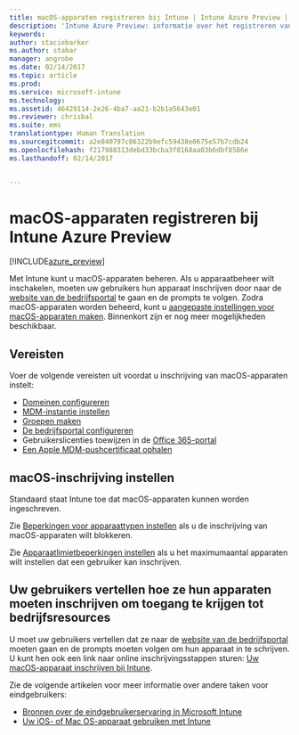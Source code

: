 ```yaml
---
title: macOS-apparaten registreren bij Intune | Intune Azure Preview | Microsoft Docs
description: 'Intune Azure Preview: informatie over het registreren van macOS-apparaten bij Intune Azure Preview.'
keywords: 
author: staciebarker
ms.author: stabar
manager: angrobe
ms.date: 02/14/2017
ms.topic: article
ms.prod: 
ms.service: microsoft-intune
ms.technology: 
ms.assetid: 46429114-2e26-4ba7-aa21-b2b1a5643e01
ms.reviewer: chrisbal
ms.suite: ems
translationtype: Human Translation
ms.sourcegitcommit: a2e840797c06322b9efc59438e0675e57b7cdb24
ms.openlocfilehash: f217988313debd33bcba3f8168aa03b6dbf8586e
ms.lasthandoff: 02/14/2017


---
```


# <a name="enroll-macos-devices-in-intune-azure-preview"></a>macOS-apparaten registreren bij Intune Azure Preview

[!INCLUDE[azure_preview](../includes/azure_preview.md)]

Met Intune kunt u macOS-apparaten beheren. Als u apparaatbeheer wilt inschakelen, moeten uw gebruikers hun apparaat inschrijven door naar de [website van de bedrijfsportal](http://portal.manage.microsoft.com) te gaan en de prompts te volgen. Zodra macOS-apparaten worden beheerd, kunt u [aangepaste instellingen voor macOS-apparaten maken](https://docs.microsoft.com/intune-azure/configure-devices/custom-for-macos). Binnenkort zijn er nog meer mogelijkheden beschikbaar.

## <a name="prerequisites"></a>Vereisten

Voer de volgende vereisten uit voordat u inschrijving van macOS-apparaten instelt:

- [Domeinen configureren](https://docs.microsoft.com/intune/get-started/start-with-a-paid-subscription-to-microsoft-intune-step-2)
- [MDM-instantie instellen](set-mdm-authority.md)
- [Groepen maken](https://docs.microsoft.com/intune/get-started/start-with-a-paid-subscription-to-microsoft-intune-step-5)
- [De bedrijfsportal configureren](/intune-azure/manage-apps/company-portal-app.md)
- Gebruikerslicenties toewijzen in de [Office 365-portal](http://go.microsoft.com/fwlink/p/?LinkId=698854)
- [Een Apple MDM-pushcertificaat ophalen](get-an-apple-mdm-push-certificate.md)

## <a name="set-up-macos-enrollment"></a>macOS-inschrijving instellen

Standaard staat Intune toe dat macOS-apparaten kunnen worden ingeschreven. 

Zie [Beperkingen voor apparaattypen instellen](https://docs.microsoft.com/intune-azure/enroll-devices/set-enrollment-restrictions#set-device-type-restrictions) als u de inschrijving van macOS-apparaten wilt blokkeren. 

Zie [Apparaatlimietbeperkingen instellen](https://docs.microsoft.com/intune-azure/enroll-devices/set-enrollment-restrictions#set-device-limit-restrictions) als u het maximumaantal apparaten wilt instellen dat een gebruiker kan inschrijven.

## <a name="tell-your-users-how-to-enroll-their-devices-to-access-company-resources"></a>Uw gebruikers vertellen hoe ze hun apparaten moeten inschrijven om toegang te krijgen tot bedrijfsresources

U moet uw gebruikers vertellen dat ze naar de [website van de bedrijfsportal](http://portal.manage.microsoft.com) moeten gaan en de prompts moeten volgen om hun apparaat in te schrijven. U kunt hen ook een link naar online inschrijvingsstappen sturen: [Uw macOS-apparaat inschrijven bij Intune](https://docs.microsoft.com/intune/enduser/enroll-your-device-in-intune-macos). 

Zie de volgende artikelen voor meer informatie over andere taken voor eindgebruikers:

- [Bronnen over de eindgebruikerservaring in Microsoft Intune](https://docs.microsoft.com/intune/deploy-use/what-to-tell-your-end-users-about-using-microsoft-intune)
- [Uw iOS- of Mac OS-apparaat gebruiken met Intune](https://docs.microsoft.com/intune/enduser/using-your-ios-or-mac-os-x-device-with-intune)
